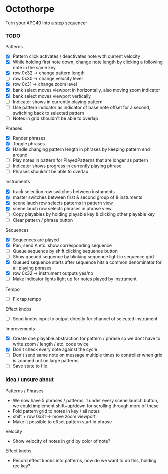 
# Octothorpe

Turn your APC40 into a step sequencer


### TODO 
Patterns
- [X] Pattern click activates / deactivates note with current velocity
- [X] While holding first note down, change note length by clicking a following note in the same key
- [X] row 0x32 -> change pattern length
- [ ] row 0x30 -> change velocity level
- [X] row 0x31 -> change zoom level
- [X] bank select moves viewport in horizontally, also moving zoom indicator
- [X] bank select moves viewport vertically
- [ ] Indicator shows in currently playing pattern
- [ ] Use pattern indicator as indicator of base note offset for a second, switching back to selected pattern
- [ ] Notes in grid shouldn't be able to overlap

Phrases
- [X] Render phrases
- [X] Toggle phrases
- [X] Handle changing pattern length in phrases by keeping pattern end around
- [ ] Play notes in pattern for PlayedPatterns that are longer as pattern
- [ ] Indicator shows progress in currently playing phrase
- [ ] Phrases shouldn't be able to overlap

Instruments
- [X] track selection row switches between instuments
- [X] master switches between first & second group of 8 instuments
- [X] scene lauch row selects patterns in pattern view
- [X] scene lauch row selects phrases in phrase view
- [ ] Copy playables by holding playable key & clicking other playable key
- [ ] Clear pattern / phrase button

Sequences
- [X] Sequences are played
- [X] Pan, send A etc. show corresponding sequence
- [ ] Queue sequence by shift clicking sequence button
- [ ] Show queued sequence by blinking sequence light in sequence grid
- [X] Queued sequence starts after sequence hits a common denominator for all playing phrases
- [X] row 0x32 -> instrument outputs yes/no
- [ ] Make indicator lights light up for notes played by instrument

Tempo
- [ ] Fix tap tempo

Effect knobs
- [ ] Send knobs input to output directly for channel of selected instrument

Improvements
- [X] Create one playable abstraction for pattern / phrase so we dont have to write zoom / length / etc. code twice
- [X] Don't check every note against the cycle
- [ ] Don't send same note on message multiple times to controller when grid is zoomed out on large patterns
- [ ] Save state to file

### Idea / unsure about
Patterns / Phrases
- We now have 5 phrases / patterns, 1 under every scene launch button, we could implement shift+up/down for scrolling through more of these
- Fold pattern grid to notes in key / all notes
- shift + row 0x31 -> move zoom viewport
- Make it possible to offset pattern start in phrase

Velocity
- Show velocity of notes in grid by color of note?

Effect knobs
- Record effect knobs into patterns, how do we want to do this, holding rec key?
